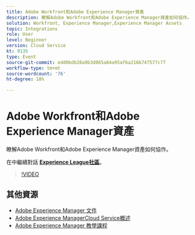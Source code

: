 ```yaml
---
title: Adobe Workfront和Adobe Experience Manager資產
description: 瞭解Adobe Workfront和Adobe Experience Manager資產如何協作。
solution: Workfront, Experience Manager,Experience Manager Assets
topic: Integrations
role: User
level: Beginner
version: Cloud Service
kt: 9135
type: Event
source-git-commit: edd0bdb28a9b3d065a64a95af6a216b747577c77
workflow-type: tm+mt
source-wordcount: '76'
ht-degree: 18%

---
```


# Adobe Workfront和Adobe Experience Manager資產

瞭解Adobe Workfront和Adobe Experience Manager資產如何協作。

在中繼續對話 **[Experience League社區](https://adobe.ly/3kHfJED)**。

>[!VIDEO](https://video.tv.adobe.com/v/337578/?quality=12&learn=on&hidetitle=true)

## 其他資源

- [Adobe Experience Manager 文件](https://experienceleague.adobe.com/docs/experience-manager-cloud-service.html)
- [Adobe Experience ManagerCloud Service概述](https://experienceleague.adobe.com/docs/experience-manager-cloud-service/overview/home.html)
- [Adobe Experience Manager 教學課程](https://experienceleague.adobe.com/docs/experience-manager-tutorials.html)
